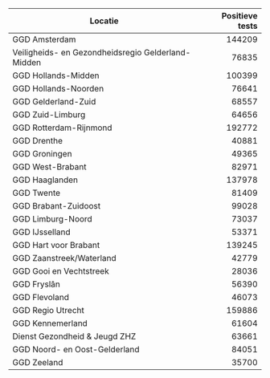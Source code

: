 | Locatie | Positieve tests |
|---------|----------------:|
| GGD Amsterdam                            | 144209 |
| Veiligheids- en Gezondheidsregio Gelderland-Midden | 76835 |
| GGD Hollands-Midden                      | 100399 |
| GGD Hollands-Noorden                     | 76641 |
| GGD Gelderland-Zuid                      | 68557 |
| GGD Zuid-Limburg                         | 64656 |
| GGD Rotterdam-Rijnmond                   | 192772 |
| GGD Drenthe                              | 40881 |
| GGD Groningen                            | 49365 |
| GGD West-Brabant                         | 82971 |
| GGD Haaglanden                           | 137978 |
| GGD Twente                               | 81409 |
| GGD Brabant-Zuidoost                     | 99028 |
| GGD Limburg-Noord                        | 73037 |
| GGD IJsselland                           | 53371 |
| GGD Hart voor Brabant                    | 139245 |
| GGD Zaanstreek/Waterland                 | 42779 |
| GGD Gooi en Vechtstreek                  | 28036 |
| GGD Fryslân                              | 56390 |
| GGD Flevoland                            | 46073 |
| GGD Regio Utrecht                        | 159886 |
| GGD Kennemerland                         | 61604 |
| Dienst Gezondheid & Jeugd ZHZ            | 63661 |
| GGD Noord- en Oost-Gelderland            | 84051 |
| GGD Zeeland                              | 35700 |
